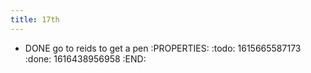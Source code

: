 ```yaml
---
title: 17th
---
```


- DONE go to reids to get a pen
:PROPERTIES:
:todo: 1615665587173
:done: 1616438956958
:END:
